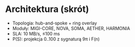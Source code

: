 # Architektura (skrót)
- Topologia: hub-and-spoke + ring overlay
- Moduły: MIGI-CORE, NOVA, SOMA, AETHER, HARMONIA
- SLA: 10 MB/s, ≤100 ms
- P(S): projekcja 0..100 z sygnaturą 9π i F(n)
